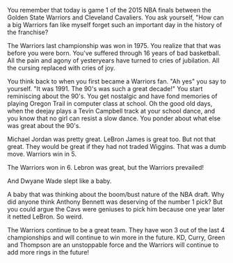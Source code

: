 You remember that today is game 1 of the 2015 NBA finals between the Golden State Warriors and
Cleveland Cavaliers. You ask yourself, "How can a big Warriors fan like myself forget such an 
important day in the  history of the franchise?

The Warriors last championship was won in 1975. You realize that that was before you were born.
You've suffered through 16 years of bad basketball. All the pain and agony of yesteryears have
turned to cries of  jubilation. All the cursing replaced with cries of joy.

You think back to when you first became a Warriors fan. "Ah yes" you say to yourself. "It was
1991. The 90's was such a great decade!" You start reminiscing about the 90's. You get
nostalgic and have fond memories of playing Oregon Trail in computer class at school. Oh the
good old days, when the deejay plays a Tevin Campbell track at your school dance, and you know
that no girl can resist a slow dance. You ponder about what else was great about the 90's.

Michael Jordan was pretty great. LeBron James is great too. But not that great. They would be 
great if they had not traded Wiggins. That was a dumb move. Warriors win in 5.

The Warriors won in 6. Lebron was great, but the Warriors prevailed!

And Dwyane Wade slept like a baby.

A baby that was thinking about the boom/bust nature of the NBA draft. Why did
anyone think Anthony Bennett was deserving of the number 1 pick? But you could
argue the Cavs were geniuses to pick him because one year later it netted
LeBron. So weird.

The Warriors continue to be a great team.  They have won 3 out of the last 4 championships 
and will continue to win more in the future.  KD, Curry, Green and Thompson are an unstoppable
force and the Warriors will continue to add more rings in the future!

